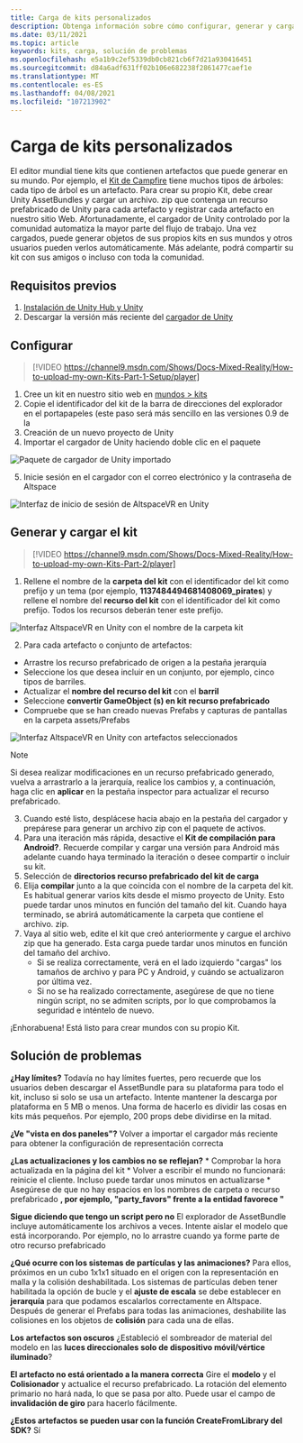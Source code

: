 ```yaml
---
title: Carga de kits personalizados
description: Obtenga información sobre cómo configurar, generar y cargar sus propios kits personalizados en AltspaceVR, así como ayuda para la solución de problemas.
ms.date: 03/11/2021
ms.topic: article
keywords: kits, carga, solución de problemas
ms.openlocfilehash: e5a1b9c2ef5339db0cb821cb6f7d21a930416451
ms.sourcegitcommit: d84a6adf631ff02b106e682238f2861477caef1e
ms.translationtype: MT
ms.contentlocale: es-ES
ms.lasthandoff: 04/08/2021
ms.locfileid: "107213902"
---
```

# <a name="uploading-custom-kits"></a>Carga de kits personalizados

El editor mundial tiene kits que contienen artefactos que puede generar en su mundo. Por ejemplo, el [Kit de Campfire](https://account.altvr.com/kits/993516233267609824) tiene muchos tipos de árboles: cada tipo de árbol es un artefacto. Para crear su propio Kit, debe crear Unity AssetBundles y cargar un archivo. zip que contenga un recurso prefabricado de Unity para cada artefacto y registrar cada artefacto en nuestro sitio Web. Afortunadamente, el cargador de Unity controlado por la comunidad automatiza la mayor parte del flujo de trabajo. Una vez cargados, puede generar objetos de sus propios kits en sus mundos y otros usuarios pueden verlos automáticamente. Más adelante, podrá compartir su kit con sus amigos o incluso con toda la comunidad.

## <a name="prerequisites"></a>Requisitos previos

1. [Instalación de Unity Hub y Unity](world-building-toolkit-getting-started.md)
2. Descargar la versión más reciente del [cargador de Unity](https://altvr.com/download-latest-unity-uploader/)

## <a name="setup"></a>Configurar 

> [!VIDEO https://channel9.msdn.com/Shows/Docs-Mixed-Reality/How-to-upload-my-own-Kits-Part-1-Setup/player]

1. Cree un kit en nuestro sitio web en [mundos > kits](https://account.altvr.com/kits)
2. Copie el identificador del kit de la barra de direcciones del explorador en el portapapeles (este paso será más sencillo en las versiones 0.9 de la
3. Creación de un nuevo proyecto de Unity
4. Importar el cargador de Unity haciendo doble clic en el paquete

![Paquete de cargador de Unity importado](images/custom-kits-img-01.png)

5. Inicie sesión en el cargador con el correo electrónico y la contraseña de Altspace

![Interfaz de inicio de sesión de AltspaceVR en Unity](images/custom-kits-img-02.png)

## <a name="generate-and-upload-your-kit"></a>Generar y cargar el kit

> [!VIDEO https://channel9.msdn.com/Shows/Docs-Mixed-Reality/How-to-upload-my-own-Kits-Part-2/player]

1. Rellene el nombre de la **carpeta del kit** con el identificador del kit como prefijo y un tema (por ejemplo, **1137484494681408069_pirates**) y rellene el nombre del **recurso del kit** con el identificador del kit como prefijo. Todos los recursos deberán tener este prefijo.

![Interfaz AltspaceVR en Unity con el nombre de la carpeta kit](images/custom-kits-img-03.png)

2. Para cada artefacto o conjunto de artefactos:
* Arrastre los recurso prefabricado de origen a la pestaña jerarquía
* Seleccione los que desea incluir en un conjunto, por ejemplo, cinco tipos de barriles.
* Actualizar el **nombre del recurso del kit** con el **barril**
* Seleccione **convertir GameObject (s) en kit recurso prefabricado**
* Compruebe que se han creado nuevas Prefabs y capturas de pantallas en la carpeta assets/Prefabs

![Interfaz AltspaceVR en Unity con artefactos seleccionados](images/custom-kits-img-04.png)

> [!NOTE]
> Si desea realizar modificaciones en un recurso prefabricado generado, vuelva a arrastrarlo a la jerarquía, realice los cambios y, a continuación, haga clic en **aplicar** en la pestaña inspector para actualizar el recurso prefabricado. 

3. Cuando esté listo, desplácese hacia abajo en la pestaña del cargador y prepárese para generar un archivo zip con el paquete de activos.
4. Para una iteración más rápida, desactive el **Kit de compilación para Android?**. Recuerde compilar y cargar una versión para Android más adelante cuando haya terminado la iteración o desee compartir o incluir su kit. 
5. Selección de **directorios recurso prefabricado del kit de carga**
6. Elija **compilar** junto a la que coincida con el nombre de la carpeta del kit. Es habitual generar varios kits desde el mismo proyecto de Unity. Esto puede tardar unos minutos en función del tamaño del kit. Cuando haya terminado, se abrirá automáticamente la carpeta que contiene el archivo. zip. 
7. Vaya al sitio web, edite el kit que creó anteriormente y cargue el archivo zip que ha generado. Esta carga puede tardar unos minutos en función del tamaño del archivo.
    * Si se realiza correctamente, verá en el lado izquierdo "cargas" los tamaños de archivo y para PC y Android, y cuándo se actualizaron por última vez.
    * Si no se ha realizado correctamente, asegúrese de que no tiene ningún script, no se admiten scripts, por lo que comprobamos la seguridad e inténtelo de nuevo.

¡Enhorabuena! Está listo para crear mundos con su propio Kit.

## <a name="troubleshooting"></a>Solución de problemas 

**¿Hay límites?**
Todavía no hay límites fuertes, pero recuerde que los usuarios deben descargar el AssetBundle para su plataforma para todo el kit, incluso si solo se usa un artefacto. Intente mantener la descarga por plataforma en 5 MB o menos. Una forma de hacerlo es dividir las cosas en kits más pequeños. Por ejemplo, 200 props debe dividirse en la mitad. 

**¿Ve "vista en dos paneles"?**
Volver a importar el cargador más reciente para obtener la configuración de representación correcta

**¿Las actualizaciones y los cambios no se reflejan?**
    * Comprobar la hora actualizada en la página del kit
    * Volver a escribir el mundo no funcionará: reinicie el cliente. Incluso puede tardar unos minutos en actualizarse
    * Asegúrese de que no hay espacios en los nombres de carpeta o recurso prefabricado **, por ejemplo, "party_favors" frente a la entidad favorece "**

**Sigue diciendo que tengo un script pero no** El explorador de AssetBundle incluye automáticamente los archivos a veces. Intente aislar el modelo que está incorporando. Por ejemplo, no lo arrastre cuando ya forme parte de otro recurso prefabricado

**¿Qué ocurre con los sistemas de partículas y las animaciones?**
Para ellos, próximos en un cubo 1x1x1 situado en el origen con la representación en malla y la colisión deshabilitada. Los sistemas de partículas deben tener habilitada la opción de bucle y el **ajuste de escala** se debe establecer en **jerarquía** para que podamos escalarlos correctamente en Altspace. Después de generar el Prefabs para todas las animaciones, deshabilite las colisiones en los objetos de **colisión** para cada una de ellas.

**Los artefactos son oscuros** ¿Estableció el sombreador de material del modelo en las **luces direccionales solo de dispositivo móvil/vértice iluminado**?

**El artefacto no está orientado a la manera correcta** Gire el **modelo** y el **Colisionador** y actualice el recurso prefabricado. La rotación del elemento primario no hará nada, lo que se pasa por alto. Puede usar el campo de **invalidación de giro** para hacerlo fácilmente.

**¿Estos artefactos se pueden usar con la función **CreateFromLibrary** del SDK?**
Sí